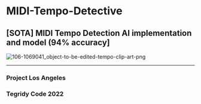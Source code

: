 # MIDI-Tempo-Detective
## [SOTA] MIDI Tempo Detection AI implementation and model (94% accuracy]

![106-1069041_object-to-be-edited-tempo-clip-art-png](https://user-images.githubusercontent.com/56325539/191562477-cfe7233d-879a-4236-a229-a72fb5be48cf.png)

***

### Project Los Angeles
### Tegridy Code 2022
